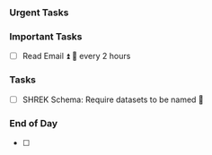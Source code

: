 ### Urgent Tasks
### Important Tasks
- [ ] Read Email ⏫ 🔁 every 2 hours
### Tasks
- [ ] SHREK Schema: Require datasets to be named 🔽

### End of Day
- [ ] 
